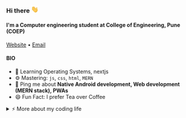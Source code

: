 ### Hi there <img src="https://raw.githubusercontent.com/ABSphreak/ABSphreak/master/gifs/Hi.gif" width="20px">
#### I'm a Computer engineering student at College of Engineering, Pune (COEP)

<a href="https://chaudharirohit2810.github.io/">Website</a> •
<a href="mailto: rohitkc2810@gmail.com">Email</a>

#### BIO
- 🌱 Learning Operating Systems, nextjs
- ⚙️  Mastering: `js`, `css`, `html`, `MERN`
- 💬 Ping me about **Native Android development, Web development (MERN stack), PWAs**
- 😄 Fun Fact: I prefer Tea over Coffee

<details>
<summary>⚡️ More about my coding life</summary>
  
<br/>
  
![Top Langs](https://github-readme-stats.vercel.app/api/top-langs/?username=chaudharirohit2810&layout=compact&hide=css,html&theme=radical)
  
![Rohit's github stats](https://github-readme-stats.vercel.app/api?username=chaudharirohit2810&show_icons=true&theme=radical)


</details>

